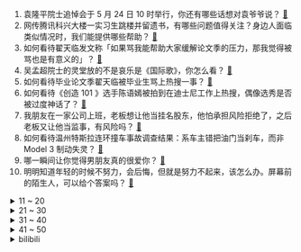 1. 袁隆平院士追悼会于 5 月 24 日 10 时举行，你还有哪些话想对袁爷爷说？ [:link:](https://www.zhihu.com/question/461057842)
2. 网传腾讯科兴大楼一实习生跳楼并留遗书，有哪些问题值得关注？身边人面临类似情况时，我们能提供哪些帮助？ [:link:](https://www.zhihu.com/question/460897836)
3. 如何看待翟天临发文称「如果骂我能帮助大家缓解论文季的压力，那我觉得被骂也是有意义的」？ [:link:](https://www.zhihu.com/question/461072666)
4. 吴孟超院士的灵堂放的不是哀乐是《国际歌》，你怎么看？ [:link:](https://www.zhihu.com/question/461144113)
5. 如何看待毕业论文季翟天临被毕业生骂上热搜一事？ [:link:](https://www.zhihu.com/question/326331691)
6. 如何看待《创造 101 》选手陈语嫣被拍到在迪士尼工作上热搜，偶像选秀是否被过度神话了？ [:link:](https://www.zhihu.com/question/461102674)
7. 我朋友在一家公司上班，老板想让他当挂名股东，他怕承担风险拒绝了，之后老板又让他当监事，有风险吗？ [:link:](https://www.zhihu.com/question/362109964)
8. 如何看待温州特斯拉连环撞车事故调查结果：系车主错把油门当刹车，而非 Model 3 制动失灵？ [:link:](https://www.zhihu.com/question/460994177)
9. 哪一瞬间让你觉得男朋友真的很爱你？ [:link:](https://www.zhihu.com/question/356450688)
10. 明明知道年轻的时候不努力，会后悔，但就是努力不起来，该怎么办。屏幕前的陌生人，可以给个答案吗？ [:link:](https://www.zhihu.com/question/460760077)
<details>
<summary>11 ~ 20</summary>

11. 国内最长过海地铁「青岛地铁 1 号线」5 月 20 日全线轨通，通车后将对青岛发展带来怎样的影响？ [:link:](https://www.zhihu.com/question/460610229)
12. 《三体》在雨果奖中也是顶级的存在吗？ [:link:](https://www.zhihu.com/question/375868993)
13. 你是怎样发现自己怀孕的？ [:link:](https://www.zhihu.com/question/46896932)
14. 你怎么理解修理工往死里拧紧螺栓的？ [:link:](https://www.zhihu.com/question/330337597)
15. 对于新垣结衣 2020 年收入 4.4 亿日元大家怎么看? [:link:](https://www.zhihu.com/question/460388125)
16. 英国被曝以「国家安全」名义，将审查逮捕多所高校的「中国学生学者间谍」，此举将产生什么影响？ [:link:](https://www.zhihu.com/question/461115877)
17. 一个真正心中有火、眼里有光的人是什么样子的？ [:link:](https://www.zhihu.com/question/424454066)
18. 多高的稳定年收入可以吸引你辞职去创业？ [:link:](https://www.zhihu.com/question/461040377)
19. 广州 5 月 23 日确诊病例感染印度变异株，具体情况如何？ [:link:](https://www.zhihu.com/question/461097419)
20. 2021 年，你发现了哪些买前以为鸡肋、买后直呼真香的家电好物？ [:link:](https://www.zhihu.com/question/439261537)
</details>
<details>
<summary>21 ~ 30</summary>

21. 如果一个人不能给你很多的爱，也不能给你很多的钱，但是能给你快乐，你还会和他在一起吗? [:link:](https://www.zhihu.com/question/458007669)
22. 假如给你五个亿，但是让你闻到的所有气味都是臭的，尝到的所有味道都是苦的，你愿意吗？ [:link:](https://www.zhihu.com/question/455732442)
23. 国外吃牛排都不是全熟，是如何防止得寄生虫病的？ [:link:](https://www.zhihu.com/question/31209119)
24. 如何提高深度睡眠质量？ [:link:](https://www.zhihu.com/question/21367788)
25. 华为再次重申不造车称「未投资任何车企，不会参股控股车企」，可能是出于什么考虑？ [:link:](https://www.zhihu.com/question/461125573)
26. 从男性的角度上，什么样的女人比较有魅力？ [:link:](https://www.zhihu.com/question/26121881)
27. 如何看待 5 月 23 日比特币一天跌去 4000 美元，市场处于「极度恐惧」？虚拟货币的未来会怎样？ [:link:](https://www.zhihu.com/question/461095932)
28. 岩井俊二的《情书》中男藤井树长大后为什么没有去找女藤井树？ [:link:](https://www.zhihu.com/question/299839767)
29. 为什么我觉得施工单位什么都学不到? [:link:](https://www.zhihu.com/question/403999549)
30. 英雄联盟比赛弹幕里的「感谢米哈游」是什么梗？ [:link:](https://www.zhihu.com/question/459465233)
</details>
<details>
<summary>31 ~ 40</summary>

31. 《指环王3》刚铎宰相吃饭嘴里流红色液体有什么寓意？ [:link:](https://www.zhihu.com/question/353633870)
32. 裸脸可以直接涂防晒吗？ [:link:](https://www.zhihu.com/question/310586987)
33. 如何看待《守望先锋2》由 6 vs 6 改成 5 vs 5 ？ [:link:](https://www.zhihu.com/question/460587592)
34. 幼猫为啥老是冲我叫，往我身上爬，爬上来就不叫了？ [:link:](https://www.zhihu.com/question/460081963)
35. 《活死人军团》较以往僵尸片有哪些突破？ [:link:](https://www.zhihu.com/question/460636816)
36. 袁隆平院士逝世，目前我国农林领域研究状态如何？谁将接着扛起大旗？ [:link:](https://www.zhihu.com/question/460815298)
37. 2021年618什么时候开始？ [:link:](https://www.zhihu.com/question/459767961)
38. 专升本根本学不进去，但是又不想让家里失望，感觉压力好大。该怎么办? [:link:](https://www.zhihu.com/question/452800161)
39. 人的大脑为什么不长在胸腔里，或者说大多动物大脑都在头部，为什么？ [:link:](https://www.zhihu.com/question/431761419)
40. 手机需要 12G 运行内存吗？ [:link:](https://www.zhihu.com/question/375186677)
</details>
<details>
<summary>41 ~ 50</summary>

41. 《赛博朋克2077》更新了多个版本后，推荐玩吗？ [:link:](https://www.zhihu.com/question/459261164)
42. 2021 季中冠军赛 RNG 时隔三年再夺冠，作为 RNG 粉丝有什么想说的？ [:link:](https://www.zhihu.com/question/461077796)
43. 哪部电影是你不抱期望去看了，结果却大大超出了你的预期？ [:link:](https://www.zhihu.com/question/459734628)
44. 如何自己一个人带孩子？ [:link:](https://www.zhihu.com/question/24226804)
45. 假如诸葛亮未死，邓艾能够偷渡阴平吗？ [:link:](https://www.zhihu.com/question/460559657)
46. 如何提高六级作文翻译分数？ [:link:](https://www.zhihu.com/question/40919713)
47. 有没有小众又高格调的微信头像？ [:link:](https://www.zhihu.com/question/412524633)
48. 有哪些让你吹爆的高颜值好物？ [:link:](https://www.zhihu.com/question/426328147)
49. 有哪些温柔到爆炸的句子推荐？ [:link:](https://www.zhihu.com/question/370767168)
50. 你有哪些给高中生的建议？ [:link:](https://www.zhihu.com/question/34684896)
</details><details>
<summary>bilibili</summary>

1. 缅怀！袁隆平逝世 [:link:](//www.bilibili.com/video/BV1oK4y1A7Cd)
2. 共和国不会忘记！送别国之脊梁袁隆平 [:link:](//www.bilibili.com/video/BV1Vv411L7ab)
3. 2021年5月22日，分享一首歌。 [:link:](//www.bilibili.com/video/BV1pN411Z7ha)
4. 盲人母亲给脑瘫儿子炸香蕉，一句“我走了你只能饿死了”让人心疼。 [:link:](//www.bilibili.com/video/BV1Mo4y117B2)
5. 袁老遗体身覆国旗安卧鲜花翠柏丛中 [:link:](//www.bilibili.com/video/BV1vo4y117oK)
6. 改变世界的两位先生走了，不学无术“跟风骗流量”的明星们来了 [:link:](//www.bilibili.com/video/BV1xB4y1F7nY)
7. 【张哲瀚】真的太会扭了！！！升级版打老虎｜万转直拍 [:link:](//www.bilibili.com/video/BV1V54y1V7wC)
8. 【2021MSI】5月23日决赛 RNG vs DK [:link:](//www.bilibili.com/video/BV1c54y1V71J)
9. 饮茶先啦！曹 县 请 勿 乱 猜 谜 5 ！ [:link:](//www.bilibili.com/video/BV1gU4y1L7JJ)
10. 山东大哥：“我保证，这烧烤你一看就想吃！” [:link:](//www.bilibili.com/video/BV1pB4y1F7o9)
<details>
<summary>11 ~ 20</summary>

11. 中国当世“医神”，今天走了 [:link:](//www.bilibili.com/video/BV1BK4y197av)
12. 用27万条指令爆肝的《稻香》！【全新特效8.0】【红石音乐】 [:link:](//www.bilibili.com/video/BV1Yb4y1o7Bv)
13. 史上最骚魔法师！(第二集) [:link:](//www.bilibili.com/video/BV1jo4y117Vf)
14. 大结局！我们现在的幸福生活就是它的续集！9.3高燃民国历史剧《觉醒年代》P12 [:link:](//www.bilibili.com/video/BV1af4y1Y7ax)
15. 【神兵小将】东方大小姐和南宫大少爷的反派生涯2.0 [:link:](//www.bilibili.com/video/BV1Uy4y1W71k)
16. 再不科普，袁隆平的贡献就被黑的…只剩一篇论文了 [:link:](//www.bilibili.com/video/BV15q4y1j7Yu)
17. 【新闻联播】50秒报道袁隆平逝世，珍贵画面曝光 [:link:](//www.bilibili.com/video/BV1F44y1r7cq)
18. 男子在日本租了个女朋友，结果... [:link:](//www.bilibili.com/video/BV145411u7hK)
19. 【方舟剧场】你的每个样子，我都喜欢！ [:link:](//www.bilibili.com/video/BV17V411j7aE)
20. 挑战整整24小时呆在白房间里面！我的意志力都被消磨没有了！ [:link:](//www.bilibili.com/video/BV1sf4y1Y7zh)
</details>
<details>
<summary>21 ~ 30</summary>

21. 吃饭了 [:link:](//www.bilibili.com/video/BV1Yo4y1m7dt)
22. 【STN快报第五季39】EPIC和苹果再打下去，同行的脸都丢光了 [:link:](//www.bilibili.com/video/BV1hA411g7JG)
23. 【医学博士】为什么你最招蚊子？｜如何有效灭蚊？ [:link:](//www.bilibili.com/video/BV1GV411j74i)
24. 被人砸坏了脑袋，46岁大哥出门被骂像“丧尸”：那我也得出来挣钱 [:link:](//www.bilibili.com/video/BV1ih411Y7KD)
25. 《可露希尔的秘密档案》03话：可露希尔的罗德岛导览！ [:link:](//www.bilibili.com/video/BV15q4y1E7tE)
26. 海边泳装自驾游！？ [:link:](//www.bilibili.com/video/BV1A84y1F77A)
27. 史 上 最 强 告 白 ！！ [:link:](//www.bilibili.com/video/BV1fK4y197V4)
28. 全网首发！恐怖游戏《番茄先生》全结局收录！ [:link:](//www.bilibili.com/video/BV1x64y1y7Ei)
29. 全程高能、泪腺爆棚、我等它的第二季！开年口碑最炸《窥探》大结局 [:link:](//www.bilibili.com/video/BV1XQ4y1R7Wg)
30. 我就是做这玩意累趴的！！！！ [:link:](//www.bilibili.com/video/BV1LQ4y1R72Q)
</details>
<details>
<summary>31 ~ 40</summary>

31. 写爽文年入上亿?揭露网文作家生存现状丨行业众生相 [:link:](//www.bilibili.com/video/BV1Jh411v7Qr)
32. 外卖100块的烤牛油竟吃不饱？小伙一气之下网购两斤一次吃到爽 [:link:](//www.bilibili.com/video/BV1zf4y1Y7CH)
33. 我 们 分 手 了 [:link:](//www.bilibili.com/video/BV1JU4y1L72M)
34. 《原神》优菈手书「骄傲的荣光」 [:link:](//www.bilibili.com/video/BV1e5411u7QD)
35. 【光谱行动·全网首杀30级合约】过载模式终将如你所愿！ [:link:](//www.bilibili.com/video/BV1R64y1d7zL)
36. 缉毒警的生死瞬间 [:link:](//www.bilibili.com/video/BV1564y1y7Bp)
37. 离 谱 的 光 谱 运 动 会 [:link:](//www.bilibili.com/video/BV1Mv411L71u)
38. 【半佛】印度人民缺氧，印度官员捞钱 [:link:](//www.bilibili.com/video/BV1pN411Z7zz)
39. 袁隆平生前给青少年的寄语！重温，铭记！ [:link:](//www.bilibili.com/video/BV1z64y1d7rY)
40. 默哀！5月22日13时07分，袁隆平院士逝世，享年91岁！ [:link:](//www.bilibili.com/video/BV1u84y1F7bM)
</details>
<details>
<summary>41 ~ 50</summary>

41. 整整花了一夜时间，搭造一幅袁爷爷的画像，永远缅怀。 [:link:](//www.bilibili.com/video/BV1k64y1d7CZ)
42. 日食记翻车18次的巧克力，比丝滑无人能超越我。 [:link:](//www.bilibili.com/video/BV1kB4y1F7fL)
43. 稻香 [:link:](//www.bilibili.com/video/BV14V411j7Es)
44. 这盛世弥漫着您的《稻香》 [:link:](//www.bilibili.com/video/BV1f5411u7cF)
45. 非常凶猛的雀尾螳螂虾，攻击速度堪比子弹，出锅后都有点不敢下嘴 [:link:](//www.bilibili.com/video/BV1c44y1r7JZ)
46. 高考应援原创曲  《不负韶光》（Hanser&Q酱 ） [:link:](//www.bilibili.com/video/BV1ZB4y1F7xK)
47. 【半舫】浮雕笔是什么好东西？真有这么立体吗？ [:link:](//www.bilibili.com/video/BV1uq4y1E7vr)
48. 天津男子针对袁隆平逝世发表侮辱性言论 已被警方采取刑事强制措施 [:link:](//www.bilibili.com/video/BV1dv41157rP)
49. 女装！喜提百万粉丝 [:link:](//www.bilibili.com/video/BV1tV411j7h5)
50. [全英中字]美国外刊把袁爷爷写成叶爷爷后 我去纠错了 [:link:](//www.bilibili.com/video/BV1Ho4y117W4)
</details>
<details>
<summary>51 ~ 60</summary>

51. 书没白读！我是全村第一个画出祝融真身的人 [:link:](//www.bilibili.com/video/BV165411u7EB)
52. 这桥......有点离谱！ [:link:](//www.bilibili.com/video/BV1V44y1r7M8)
53. 【卢克文工作室】卖菜生意都要抢？中国快速崛起沾染西方恶疾，反垄断背后大有深意 [:link:](//www.bilibili.com/video/BV17v411V7Yq)
54. 动画也有版本更新！为您细品这十年来日本动画的版本改动和变迁 [:link:](//www.bilibili.com/video/BV1oB4y1F7tc)
55. 导演：让他来演个杀人犯，他直接把自己演进了今日说法！ [:link:](//www.bilibili.com/video/BV1v5411u7hy)
56. 普通人在家减肚子，变化有多离谱？【附操作】 [:link:](//www.bilibili.com/video/BV1TK4y1V7Wu)
57. 我最后的遮羞布…被万人扯没了！ [:link:](//www.bilibili.com/video/BV1CV411j7fz)
58. 睡懒觉这么美好，你俩为何会这么暴躁 [:link:](//www.bilibili.com/video/BV15q4y1j7Py)
59. ⚡山 东 菏 泽 曹 县⚡ [:link:](//www.bilibili.com/video/BV1u84y1F7mL)
60. 火柴人 VS 我的世界系列 第二十三集 泰坦劫掠兽 [:link:](//www.bilibili.com/video/BV1ef4y1Y7C3)
</details>
<details>
<summary>61 ~ 70</summary>

61. 我长成这样，都不知道自己哪里吸引人 [:link:](//www.bilibili.com/video/BV1o64y1C7jv)
62. 回到家后人都傻了！ [:link:](//www.bilibili.com/video/BV1bB4y1F7cj)
63. 【小林未郁&KOKIA&袁娅维】光与暗的末日前奏！《机动战姬：聚变》三大阵营推广曲首发 [:link:](//www.bilibili.com/video/BV13f4y1h79P)
64. “兄弟，再挺会儿啊……兄弟，兄弟……” [:link:](//www.bilibili.com/video/BV1WA411g7Ub)
65. 【原神】钟离：以普遍理性而论，你好像有个大病 [:link:](//www.bilibili.com/video/BV1c44y1r7PB)
66. 【黑胶】林俊杰《杀手》超级王炸神曲！很难超越了吧！ [:link:](//www.bilibili.com/video/BV1Fo4y117qR)
67. 经典美剧《行尸走肉》1-10季全部剧情合集，来来来，我看哪位大神能一口气看完 [:link:](//www.bilibili.com/video/BV1KN411Z7FU)
68. 农神走好！袁隆平的伟大何止杂交稻 [:link:](//www.bilibili.com/video/BV1Qh411v7FN)
69. 袁老，一路走好！ [:link:](//www.bilibili.com/video/BV1vB4y1F7po)
70. 畸形猫妈奶12只小猫：带我走吧，奶不动了 ！ [:link:](//www.bilibili.com/video/BV1cK4y1P7yH)
</details>
<details>
<summary>71 ~ 80</summary>

71. 第一次去英国的网吧, 直接包全场, 爽翻了!! [:link:](//www.bilibili.com/video/BV1HK4y1G7tY)
72. 【INTO1】5.21薇娅狂欢节 全开麦成团首秀《少年的模样+INTO1》舞台！炸裂全场！ [:link:](//www.bilibili.com/video/BV17f4y1Y7En)
73. 行李箱竟然是毒品做的？ [:link:](//www.bilibili.com/video/BV1eK4y1G73F)
74. 侮辱功勋院士的人，能枪毙他吗？ [:link:](//www.bilibili.com/video/BV19A411G7yi)
75. “所以破镜难重圆，只能和好，不能如初” [:link:](//www.bilibili.com/video/BV1mb4y1f72L)
76. 【刘谦魔术课】夏天到了，你一定用的上这一招！ [:link:](//www.bilibili.com/video/BV1344y1r7Ew)
77. 在英国一个人去撸串 怎么那么尴尬.... [:link:](//www.bilibili.com/video/BV1py4y1W7mN)
78. 消化一下：改变中国的邻家爷爷，您走好！ [:link:](//www.bilibili.com/video/BV1eb4y1o7pg)
79. 【才浅手工】商场娃娃机太坑了？纯手工改造一台机甲猫球娃娃机，在家也能天天玩 [:link:](//www.bilibili.com/video/BV1GV411j7Ac)
80. 防晒要涂一个硬币才有用？教你最有效的防晒方法！【老爸评测】 [:link:](//www.bilibili.com/video/BV15v411L7km)
</details>
<details>
<summary>81 ~ 90</summary>

81. 多年前，袁隆平做过一个梦… [:link:](//www.bilibili.com/video/BV15U4y1b7fT)
82. 超浪漫短片：我会一直和你在一起！油管4000万播放的超人气漫画家来虐狗了！ [:link:](//www.bilibili.com/video/BV1DK4y197pU)
83. 【不要笑挑战】不要在吃饭的时候打开！哈啊哈哈哈哈哈 [:link:](//www.bilibili.com/video/BV1eh411v7qs)
84. 消化一下：“防疫优等生”台湾省，这就破防了？ [:link:](//www.bilibili.com/video/BV1ty4y1g7qA)
85. 减肥慎入！上海最强红烧肉？【凭啥这么贵ep24-福1015】 [:link:](//www.bilibili.com/video/BV1664y1d7ph)
86. 优雅小球为你表演柴可夫斯基《花之圆舞曲》 [:link:](//www.bilibili.com/video/BV1xB4y1F7oF)
87. 这打仗呢！灭霸干嘛来了？！ [:link:](//www.bilibili.com/video/BV1r5411u7n9)
88. 只要看脸就知道是中国人！标准的中式帅哥给我火起来！！ [:link:](//www.bilibili.com/video/BV1EK4y1G7be)
89. 拿奖拿到手软，影史最强神剧！无数影迷心中的NO.1《绝命毒师》第一季大结局4-7 [:link:](//www.bilibili.com/video/BV15V41177SH)
90. RNG远古龙斩杀失败解密：血量到斩杀线却没有击杀！bug还是机制？ [:link:](//www.bilibili.com/video/BV12y4y1W7HA)
</details>
<details>
<summary>91 ~ 100</summary>

91. 【明日方舟】二周年干员卫星盘点，YJ疯狂填坑的一年 [:link:](//www.bilibili.com/video/BV1pK4y1G79K)
92. 【老邪吐槽】《长歌行》大结局：这不得获奖？ [:link:](//www.bilibili.com/video/BV1Sb4y1f7tf)
93. 中科院博士中二图鉴 [:link:](//www.bilibili.com/video/BV1DQ4y1o7zR)
94. 5分钟让你讨厌王者荣耀 [:link:](//www.bilibili.com/video/BV1PK4y1R7Dt)
95. 说了♂再见 [:link:](//www.bilibili.com/video/BV1wQ4y1o7Xr)
96. 【小仙若】你的夏日好身材！Rollin [:link:](//www.bilibili.com/video/BV1H54y1L7Wo)
97. 【史诗科幻巨制】两面包夹芝士 [:link:](//www.bilibili.com/video/BV1wv411L747)
98. 华农兄弟：这只羊太不听话，先抓起来关着，养肥一点 [:link:](//www.bilibili.com/video/BV1ab4y1o76G)
99. 影子画中画，聊以此作，向两位国士缅怀 [:link:](//www.bilibili.com/video/BV1a54y1L7X5)
100. 袁隆平秘书辟谣：袁隆平目前在医院，网传逝世是假消息 [:link:](//www.bilibili.com/video/BV1k64y1d7xi)
</details></details>